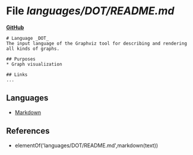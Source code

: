 # File _languages/DOT/README.md_
**[GitHub](https://github.com/softlang/yas/blob/master/languages/DOT/README.md)**
```
# Language _DOT_
The input language of the Graphviz tool for describing and rendering all kinds of graphs.

## Purposes
* Graph visualization

## Links
...
```

## Languages
* [Markdown](../languages/Markdown.md)

## References
* elementOf('languages/DOT/README.md',markdown(text))
